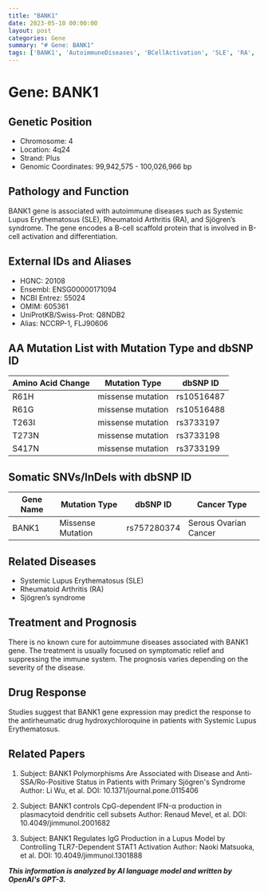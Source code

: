```yaml
---
title: "BANK1"
date: 2023-05-10 00:00:00
layout: post
categories: Gene
summary: "# Gene: BANK1"
tags: ['BANK1', 'AutoimmuneDiseases', 'BCellActivation', 'SLE', 'RA', 'SjögrenSyndrome', 'Hydroxychloroquine', 'Prognosis']
---
```


# Gene: BANK1

## Genetic Position
- Chromosome: 4
- Location: 4q24
- Strand: Plus
- Genomic Coordinates: 99,942,575 - 100,026,966 bp 

## Pathology and Function
BANK1 gene is associated with autoimmune diseases such as Systemic Lupus Erythematosus (SLE), Rheumatoid Arthritis (RA), and Sjögren’s syndrome. The gene encodes a B-cell scaffold protein that is involved in B-cell activation and differentiation.
                                         
## External IDs and Aliases
- HGNC: 20108
- Ensembl: ENSG00000171094
- NCBI Entrez: 55024
- OMIM: 605361
- UniProtKB/Swiss-Prot: Q8NDB2
- Alias: NCCRP-1, FLJ90606

## AA Mutation List with Mutation Type and dbSNP ID
| Amino Acid Change | Mutation Type | dbSNP ID |
|------------------|---------------|----------|
| R61H           | missense mutation   | rs10516487  |
| R61G           | missense mutation   | rs10516488   |
| T263I           | missense mutation   | rs3733197   |
| T273N         | missense mutation   | rs3733198 |
| S417N         | missense mutation  | rs3733199 |

## Somatic SNVs/InDels with dbSNP ID
| Gene Name | Mutation Type | dbSNP ID | Cancer Type |
|-----------|---------------|----------|---------------|
| BANK1       | Missense Mutation | rs757280374  | Serous Ovarian Cancer |


## Related Diseases
- Systemic Lupus Erythematosus (SLE)
- Rheumatoid Arthritis (RA)
- Sjögren’s syndrome

## Treatment and Prognosis
There is no known cure for autoimmune diseases associated with BANK1 gene. The treatment is usually focused on symptomatic relief and suppressing the immune system. The prognosis varies depending on the severity of the disease.

## Drug Response
Studies suggest that BANK1 gene expression may predict the response to the antirheumatic drug hydroxychloroquine in patients with Systemic Lupus Erythematosus.

## Related Papers

1. Subject: BANK1 Polymorphisms Are Associated with Disease and Anti-SSA/Ro-Positive Status in Patients with Primary Sjögren's Syndrome
Author: Li Wu, et al.
DOI: 10.1371/journal.pone.0115406

2. Subject: BANK1 controls CpG-dependent IFN-α production in plasmacytoid dendritic cell subsets
Author: Renaud Mevel, et al.
DOI: 10.4049/jimmunol.2001682

3. Subject: BANK1 Regulates IgG Production in a Lupus Model by Controlling TLR7-Dependent STAT1 Activation
Author: Naoki Matsuoka, et al.
DOI: 10.4049/jimmunol.1301888

**_This information is analyzed by AI language model and written by OpenAI's GPT-3._**